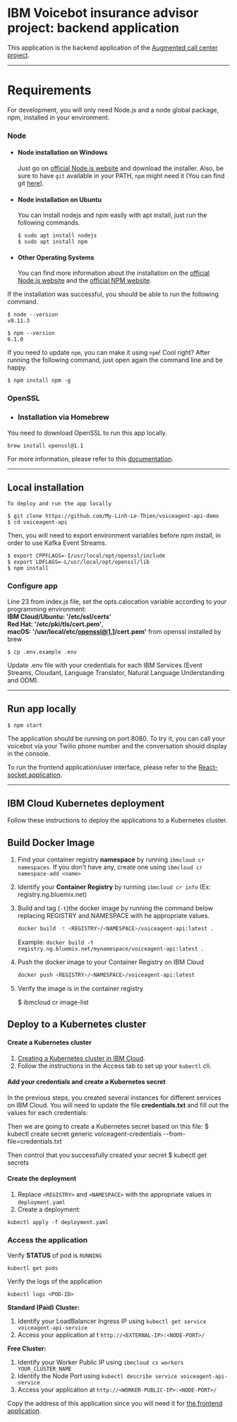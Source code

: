 # IBM Voicebot insurance advisor project: backend application

This application is the backend application of the [Augmented call center project](https://github.com/My-Linh-Le-Thien/crm-webapp).

---
# Requirements

For development, you will only need Node.js and a node global package, npm, installed in your environment.

### Node
- #### Node installation on Windows

  Just go on [official Node.js website](https://nodejs.org/) and download the installer.
Also, be sure to have `git` available in your PATH, `npm` might need it (You can find git [here](https://git-scm.com/)).

- #### Node installation on Ubuntu

  You can install nodejs and npm easily with apt install, just run the following commands.

      $ sudo apt install nodejs
      $ sudo apt install npm

- #### Other Operating Systems
  You can find more information about the installation on the [official Node.js website](https://nodejs.org/) and the [official NPM website](https://npmjs.org/).

If the installation was successful, you should be able to run the following command.

    $ node --version
    v8.11.3

    $ npm --version
    6.1.0

If you need to update `npm`, you can make it using `npm`! Cool right? After running the following command, just open again the command line and be happy.

    $ npm install npm -g

### OpenSSL
- ### Installation via Homebrew
You need to download OpenSSL to run this app locally.
```
brew install openssl@1.1
```
For more information, please refer to this [documentation](https://formulae.brew.sh/formula/openssl@1.1).

---
## Local installation

    To deploy and run the app locally

    $ git clone https://github.com/My-Linh-Le-Thien/voiceagent-api-demo
    $ cd voiceagent-api

Then, you will need to export environment variables before npm install, in order to use Kafka Event Streams.
    
    $ export CPPFLAGS=-I/usr/local/opt/openssl/include
    $ export LDFLAGS=-L/usr/local/opt/openssl/lib
    $ npm install

### Configure app

Line 23 from index.js file, set the opts.calocation variable according to your programming environment:  
**IBM Cloud/Ubuntu: '/etc/ssl/certs'** <br/>
**Red Hat: '/etc/pki/tls/cert.pem'**,  <br/> 
**macOS: '/usr/local/etc/openssl@1.1/cert.pem'** from openssl installed by brew  <br/>

    $ cp .env.example .env
    
Update .env file with your credentials for each IBM Services (Event Streams, Cloudant, Language Translator, Natural Language Understanding and ODM).

---
## Run app locally

    $ npm start

The application should be running on port 8080.
To try it, you can call your voicebot via your Twilio phone number and the conversation should display in the console.

To run the frontend application/user interface, please refer to the [React-socket application](https://github.com/My-Linh-Le-Thien/react-socket).

---
## IBM Cloud Kubernetes deployment

Follow these instructions to deploy the applications to a Kubernetes cluster.

## Build Docker Image

1. Find your container registry **namespace** by running `ibmcloud cr namespaces`. If you don't have any, create one using `ibmcloud cr namespace-add <name>`

2. Identify your **Container Registry** by running `ibmcloud cr info` (Ex: registry.ng.bluemix.net)

3. Build and tag (`-t`)the docker image by running the command below replacing REGISTRY and NAMESPACE with he appropriate values.

   ```sh
   docker build -t <REGISTRY>/<NAMESPACE>/voiceagent-api:latest .
   ```
   Example: `docker build -t registry.ng.bluemix.net/mynamespace/voiceagent-api:latest .`

4. Push the docker image to your Container Registry on IBM Cloud

   ```sh
   docker push <REGISTRY>/<NAMESPACE>/voiceagent-api:latest
   ```

5. Verify the image is in the container registry

    $ ibmcloud cr image-list

## Deploy to a Kubernetes cluster

#### Create a Kubernetes cluster

1. [Creating a Kubernetes cluster in IBM Cloud](https://console.bluemix.net/docs/containers/container_index.html#clusters).
2. Follow the instructions in the Access tab to set up your `kubectl` cli.

#### Add your credentials and create a Kubernetes secret

In the previous steps, you created several instances for different services on IBM Cloud.
You will need to update the file **credentials.txt** and fill out the values for each credentials:

Then we are going to create a Kubernetes secret based on this file:
    $  kubectl create secret generic voiceagent-credentials --from-file=credentials.txt

Then control that you successfully created your secret
    $  kubectl get secrets

#### Create the deployment

1. Replace `<REGISTRY>` and `<NAMESPACE>` with the appropriate values in `deployment.yaml`
2. Create a deployment:
  ```shell
  kubectl apply -f deployment.yaml
  ```

### Access the application

Verify **STATUS** of pod is `RUNNING`

```shell
kubectl get pods
```

Verify the logs of the application

```shell
kubectl logs <POD-ID>
```

**Standard (Paid) Cluster:**

1. Identify your LoadBalancer Ingress IP using `kubectl get service voiceagent-api-service`
2. Access your application at t `http://<EXTERNAL-IP>:<NODE-PORT>/`

**Free Cluster:**

1. Identify your Worker Public IP using `ibmcloud cs workers YOUR_CLUSTER_NAME`
2. Identify the Node Port using `kubectl describe service voiceagent-api-service`
3. Access your application at `http://<WORKER-PUBLIC-IP>:<NODE-PORT>/`

Copy the address of this application since you will need it for [the frontend application](https://github.com/My-Linh-Le-Thien/react-socket).
